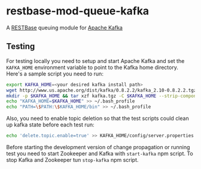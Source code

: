 # restbase-mod-queue-kafka
A [RESTBase](https://github.com/wikimedia/restbase) queuing module for
[Apache Kafka](http://kafka.apache.org/)


## Testing

For testing locally you need to setup and start Apache Kafka and set the 
`KAFKA_HOME` environment variable to point to the Kafka home directory.
Here's a sample script you need to run:

```bash
export KAFKA_HOME=<your desired kafka install path>
wget http://www.us.apache.org/dist/kafka/0.8.2.2/kafka_2.10-0.8.2.2.tgz -O kafka.tgz
mkdir -p $KAFKA_HOME && tar xzf kafka.tgz -C $KAFKA_HOME --strip-components 1
echo "KAFKA_HOME=$KAFKA_HOME" >> ~/.bash_profile
echo "PATH=\$PATH:\$KAFKA_HOME/bin" >> ~/.bash_profile
```

Also, you need to enable topic deletion so that the test scripts could clean up
kafka state before each test run:

```bash
echo 'delete.topic.enable=true' >> KAFKA_HOME/config/server.properties
```

Before starting the development version of change propagation or running
test you need to start Zookeeper and Kafka with `start-kafka` npm script.
To stop Kafka and Zookeeper tun `stop-kafka` npm script.

